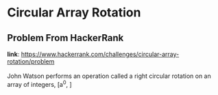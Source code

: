 # Circular Array Rotation
## Problem From HackerRank
**link**: https://www.hackerrank.com/challenges/circular-array-rotation/problem
<br /><br />John Watson performs an operation called a right circular rotation on an array of integers, [a<sup>0</sup>, ]
